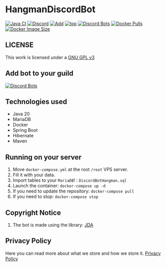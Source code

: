 # HangmanDiscordBot
[![Java CI](https://github.com/megoRU/HangmanDiscordBot/actions/workflows/ci_cd.yml/badge.svg)](https://github.com/megoRU/HangmanDiscordBot/actions/workflows/ci_cd.yml)
[![Discord](https://img.shields.io/discord/779317239722672128?label=Discord)](https://discord.gg/UrWG3R683d)
[![Add](https://img.shields.io/badge/invite-Hangman-blue?logo=discord)](https://top.gg/bot/845974873682608129/invite/)
[![top](https://img.shields.io/badge/TOP.GG-pink?logo=discord)](https://top.gg/bot/845974873682608129) 
[![Discord Bots](https://top.gg/api/widget/servers/845974873682608129.svg)](https://top.gg/bot/845974873682608129)
[![Docker Pulls](https://badgen.net/docker/pulls/megoru/hangman?icon=docker&label=pulls)](https://hub.docker.com/r/megoru/hangman/)
[![Docker Image Size](https://badgen.net/docker/size/megoru/hangman?icon=docker&label=image%20size)](https://hub.docker.com/r/megoru/hangman)


## LICENSE

This work is licensed under a [GNU GPL v3](https://www.gnu.org/licenses/gpl-3.0.en.html)

## Add bot to your guild
[![Discord Bots](https://top.gg/api/widget/845974873682608129.svg)](https://top.gg/bot/845974873682608129)

## Technologies used

- Java 20
- MariaDB
- Docker
- Spring Boot
- Hibernate
- Maven

## Running on your server
1. Move `docker-compose.yml` at the root `/root` VPS server.
2. Fill it with your data.
3. Import tables to your `MariaDB`! : `DiscordBotHangman.sql`
4. Launch the container: `docker-compose up -d`
5. If you need to update the repository: `docker-compose pull`
6. If you need to stop: `docker-compose stop`

## Copyright Notice

1. The bot is made using the library: [JDA](https://github.com/DV8FromTheWorld/JDA)

## Privacy Policy

Here you can read more about what we store and how we store it. [Privacy Policy](https://github.com/megoRU/HangmanDiscordBot/blob/main/.github/privacy.md)